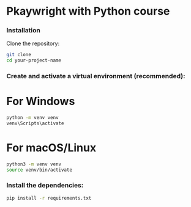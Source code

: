 # Pkaywright with Python course
### Installation
Clone the repository:
```sh
git clone 
cd your-project-name
```

### Create and activate a virtual environment (recommended):
# For Windows
```sh
python -m venv venv
venv\Scripts\activate
```

# For macOS/Linux
```sh
python3 -m venv venv
source venv/bin/activate
```
### Install the dependencies:
```sh
pip install -r requirements.txt
```

